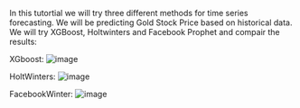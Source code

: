 In this tutortial we will try three different methods for time series forecasting. We will be predicting Gold Stock Price based on historical data. 
We will try XGBoost, Holtwinters and Facebook Prophet and compair the results:

XGboost:
![image](https://github.com/NeuronalLab/Time_Series_Forecasting/assets/135448227/7057c6d9-18d9-4eac-bcaa-74878fa82a06)

HoltWinters:
![image](https://github.com/NeuronalLab/Time_Series_Forecasting/assets/135448227/fe6b0687-b728-47b0-9536-dbf4322aa4a3)

FacebookWinter:
![image](https://github.com/NeuronalLab/Time_Series_Forecasting/assets/135448227/fbf407d8-a46f-4ddb-85bd-ed2077ab65da)

